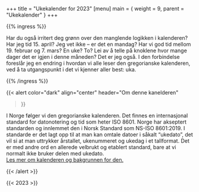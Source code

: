 +++
title = "Ukekalender for 2023"
[menu]
main = { weight = 9, parent = "Ukekalender" }
+++

{{% ingress %}}

Har du også irritert deg grønn over den manglende logikken i kalenderen?
Har jeg tid 15. april? Jeg vet ikke – er det en mandag?
Har vi god tid mellom 19. februar og 7. mars? En uke? To?
Lei av å telle på knoklene hvor mange dager det er igjen i denne måneden? Det er jeg også.
I den forbindelse foreslår jeg en endring i hvordan vi alle leser den gregorianske kalenderen,
ved å ta utgangspunkt i det vi kjenner aller best: uka.

{{% /ingress %}}

{{< alert
	color="dark"
	align="center"
	header="Om denne kanelderen"
>}}

I Norge følger vi den gregorianske kalenderen. Det finnes en internasjonal standard for
datonotering og tid som heter ISO 8601. Norge har akseptert standarden og innlemmet den
i Norsk Standard som NS-ISO 8601:2019. I standarde er det lagt opp til at man kan omtale
datoer i såkalt “ukedato”, det vil si at man uttrykker årstallet, ukenummeret og ukedag
i et tallformat. Det er med andre ord en allerede velbrukt og etablert standard, bare
at vi normalt ikke bruker delen med ukedato.<br> <a href="../ukekalender-om">Les mer om
kalenderen og bakgrunnen for den.</a>

{{< /alert >}}

{{< 2023 >}}
